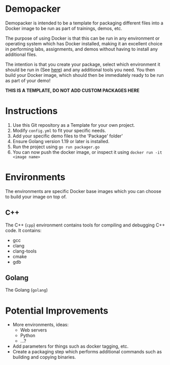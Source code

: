 # Demopacker

Demopacker is intended to be a template for packaging different files into a Docker image to be run as part of trainings, demos, etc.

The purpose of using Docker is that this can be run in any environment or operating system which has Docker installed, making it an excellent choice in performing labs, assignments, and demos without having to install any additional files.

The intention is that you create your package, select which environment it should be run in (See [here](#environments)) and any additional tools you need. You then build your Docker image, which should then be immediately ready to be run as part of your demo!

**THIS IS A TEMPLATE, DO NOT ADD CUSTOM PACKAGES HERE**

# Instructions
1. Use this Git repository as a Template for your own project.
2. Modify `config.yml` to fit your specific needs.
3. Add your specific demo files to the 'Package' folder'
4. Ensure Golang version 1.19 or later is installed.
5. Run the project using `go run packager.go`
6. You can now push the docker image, or inspect it using `docker run -it <image name>`

# Environments
The environments are specific Docker base images which you can choose to build your image on top of.

## C++
The C++ (`cpp`) environment contains tools for compiling and debugging C++ code. It contains:
- gcc
- clang
- clang-tools
- cmake
- gdb

## Golang
The Golang (`golang`)

# Potential Improvements
- More environments, ideas:
    - Web servers
    - Python
    - ...?
- Add parameters for things such as docker tagging, etc.
- Create a packaging step which performs additional commands such as building and copying binaries.
